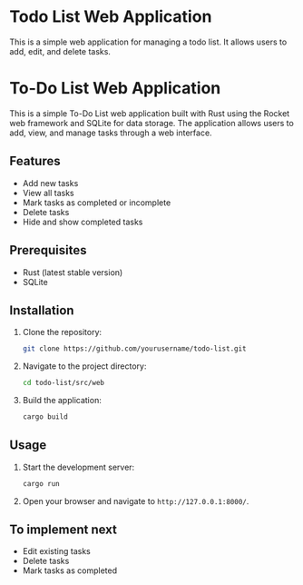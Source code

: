 # Todo List Web Application

This is a simple web application for managing a todo list. It allows users to add, edit, and delete tasks.

# To-Do List Web Application

This is a simple To-Do List web application built with Rust using the Rocket web framework and SQLite for data storage. The application allows users to add, view, and manage tasks through a web interface.

## Features

- Add new tasks
- View all tasks
- Mark tasks as completed or incomplete
- Delete tasks
- Hide and show completed tasks

## Prerequisites

- Rust (latest stable version)
- SQLite

## Installation

1. Clone the repository:
    ```sh
    git clone https://github.com/yourusername/todo-list.git
    ```
2. Navigate to the project directory:
    ```sh
    cd todo-list/src/web
    ```
3. Build the application:
    ```sh
    cargo build
    ```

## Usage

1. Start the development server:
    ```sh
    cargo run
    ```
2. Open your browser and navigate to `http://127.0.0.1:8000/`.

## To implement next 
- Edit existing tasks
- Delete tasks
- Mark tasks as completed